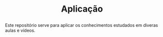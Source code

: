 # <p align="center" >Aplicação 

Este repositório serve para aplicar os conhecimentos estudados em diveras aulas e vídeos. 
